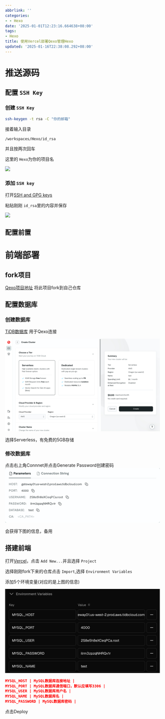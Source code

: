 ```yaml
---
abbrlink: ''
categories:
- - Hexo
date: '2025-01-01T12:23:16.664638+08:00'
tags:
- Hexo
title: 使用Vercel部署Qexo管理Hexo
updated: '2025-01-16T22:38:08.292+08:00'
---
```

# 推送源码

## 配置 `SSH Key`

### 创建 `SSH Key`

```bash
ssh-keygen -t rsa -C "你的邮箱"
```

接着输入目录

```bash
/workspaces/Hexo/id_rsa
```

并且按两次回车

这里的 `Hexo`为你的项目名

![](https://kaocdn.us.kg/image/Ep02/IMG_5081.jpeg)

### 添加 `SSH key`

打开[SSH and GPG keys](https://github.com/settings/keys)

粘贴刚刚 `id_rsa`里的内容并保存

![](https://kaocdn.us.kg/image/Ep02/IMG_5083.jpeg)

## 配置前置

# 前端部署

## fork项目

[Qexo项目地址](https://github.com/Qexo/Qexo)
将此项目fork到自己仓库

## 配置数据库

### 创建数据库

[TiDB数据库](https://tidbcloud.com) 用于Qexo连接

![](https://raw.githubusercontent.com/kaoqy/Image/refs/heads/main/25/1/IMG_5013.jpeg)

选择Serverless，有免费的5GB存储

### 修改数据库

点击右上角Connnet并点击Generate Password创建密码 ![](https://raw.githubusercontent.com/kaoqy/Image/refs/heads/main/25/1/IMG_5016.jpeg)

会获得下图的信息，备用

## 搭建前端

打开[Vercel](https://vercel.com)，点击 `Add New...`并且选择 `Project`

选择刚刚fork下来的仓库点击 `Import`,选择 `Environment Variables`

添加5个环境变量(对应的是上图的信息)

![](https://raw.githubusercontent.com/kaoqy/Image/refs/heads/main/25/1/IMG_5015.jpeg)

```json
MYSQL_HOST | MySQL数据库连接地址 |
MYSQL_PORT | MySQL数据库通信端口，默认应填写3306 |
MYSQL_USER | MySQL数据库用户名 |
MYSQL_NAME | MySQL数据库名 |
MYSQL_PASSWORD | MySQL数据库密码 |
```

点击Deploy
